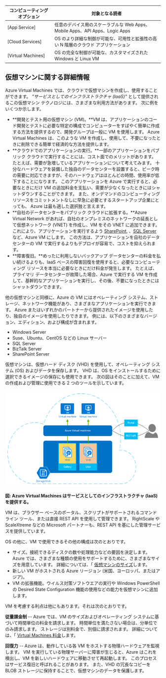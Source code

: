 | コンピューティング オプション| 対象となる読者|
| ------------------ | --------   |
| [App Service]| 任意のデバイス用のスケーラブルな Web Apps、Mobile Apps、API Apps、Logic Apps|
| [Cloud Services]| OS のより詳細な制御が可能な、可用性と拡張性の高い N 階層のクラウド アプリケーション|
| [Virtual Machines]| OS の完全な制御が可能な、カスタマイズされた Windows と Linux VM|

<a name="tellmevm"></a>
## 仮想マシンに関する詳細情報

Azure Virtual Machines では、クラウドで仮想マシンを作成し、使用することができます。 *"サービスとしてのインフラストラクチャ (IaaS)"* として提供されるこの仮想マシン テクノロジには、さまざまな利用方法があります。 次に例をいくつか示します。

- **開発とテスト用の仮想マシン (VM)。**VM は、アプリケーションのコード開発とテストに必要な特定の構成でコンピューターをすばやく簡単に作成する方法を提供するので、開発グループは一般に VM を使用します。 Azure Virtual Machines は、このような VM を作成し、使用して、不要になったときに削除できる簡単で経済的な方法を提供します。
- **クラウドでのアプリケーションの実行。**一部のアプリケーションをパブリック クラウドで実行することには、コスト面でのメリットがあります。 たとえば、需要が急増しているアプリケーションについて考えてみます。 十分なハードウェアを装備した独自のデータセンターを設置すると、ピーク時の需要に対応できますが、そのハードウェアはほとんどの時間、使用率が低下することになります。 このアプリケーションを Azure で実行すると、必要なときにだけ VM の追加料金を支払い、需要が少なくなったときにはシャットダウンすることができます。 また、オンデマンドのコンピューティング リソースをコミットメントなしに早急に必要とするスタートアップ企業にとっても、 Azure は最も適した選択肢と言えます。
- **自社のデータセンターをパブリック クラウドに拡張する。**Azure Virtual Network があれば、自社のオンプレミスのネットワークの延長として仮想ネットワーク (VNET) を作成し、VM をその VNET に追加できます。 これにより、アプリケーションを実行するよう [SharePoint](virtual-machines-sharepoint-infrastructure-services.md), 、[SQL Server](virtual-machines-sql-server-infrastructure-services.md) など、Azure VM にします。 この方法は、アプリケーションを自社のデータ センターの VM で実行するよりもデプロイが容易で、コストを抑えられます。
- **障害復旧。**めったに利用しないバックアップ データセンターの料金を払い続けるよりも、IaaS ベースの障害回復を使用すると、必要なコンピューティング リソースを本当に必要なときにだけ料金が発生します。 たとえば、プライマリ データセンターが故障した場合、Azure で実行する VM を作成して、基幹的なアプリケーションを実行し、その後、不要になったときにはシャットダウンできます。

他の仮想マシンと同様に、Azure の VM にはオペレーティング システム、ストレージ、ネットワーク機能があり、さまざまなアプリケーションを実行できます。 Azure またはいずれかのパートナーから提供されたイメージを使用したり、独自のイメージを使用したりできます。 例には、以下のさまざまなバージョン、エディション、および構成が含まれます。

-   Windows Server
-   Suse、Ubuntu、CentOS などの Linux サーバー
-   SQL Server
-   BizTalk Server
-   SharePoint Server

仮想マシンは、仮想ハード ディスク (VHD) を使用して、オペレーティング システム (OS) およびデータを保存します。 VHD は、OS をインストールするために選択できるイメージの保存にも使用できます。 次の図はそのことに加えて、VM の作成および管理に使用できる 2 つのツールを示しています。

<a name="fig_createvms"></a>
![vm_diagram](./media/virtual-machines-choose-me-content/diagram.png)

**図: Azure Virtual Machines はサービスとしてのインフラストラクチャ (IaaS) を提供する。**

VM は、ブラウザー ベースのポータル、スクリプトがサポートされるコマンド ライン ツール、または直接 REST API を使用して管理できます。 RightScale や ScaleXtreme などの Microsoft パートナーも、REST API を基にした管理サービスを提供しています。

OS の他に、VM で使用できるその他の構成は次のとおりです。

- サイズ。接続できるディスクの数や処理能力などの要因を決定します。 Azure では、さまざまな種類の使用をサポートするために、さまざまなサイズを用意しています。 詳細については、「 [仮想マシンのサイズ](virtual-machines-size-specs.md)します。
- 新しい VM がホストされる Azure リージョン (米国、ヨーロッパ、またはアジア)。
- VM の拡張機能。ウイルス対策ソフトウエアの実行や Windows PowerShell の Desired State Configuration 機能の使用などの能力を仮想マシンに追加します。

VM を考慮する利点は他にもあります。それは次のとおりです。

**従量課金制** -- Azure では、VM のサイズおよびオペレーティング システムに基づいて時間単位の料金を請求します。 時間単位を満たさない場合は、分単位でのみ請求します。 ストレージは別料金で、別個に請求されます。 詳細については、「 [Virtual Machines 料金](http://azure.microsoft.com/pricing/details/virtual-machines/)します。

**回復力** -- Azure は、動作している各 VM をホストする物理ハードウェアを監視します。 VM を実行している物理サーバーに障害が生じると、Azure はこれを検出し、VM を新しいハードウェアに移動させて再起動します。 このプロセスはサービス復旧と呼ばれることがあります。 また、VHD の冗長なコピーを BLOB ストレージに保持することで、仮想マシンのデータを保護します。








